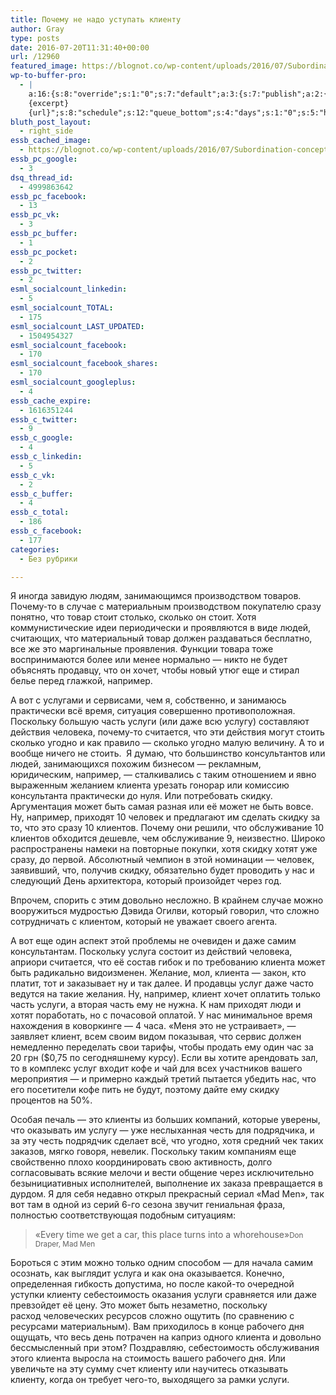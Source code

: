 ```yaml
---
title: Почему не надо уступать клиенту
author: Gray
type: posts
date: 2016-07-20T11:31:40+00:00
url: /12960
featured_image: https://blognot.co/wp-content/uploads/2016/07/Subordination-concept-000048867882_Medium.jpg
wp-to-buffer-pro:
  - |
    a:16:{s:8:"override";s:1:"0";s:7:"default";a:3:{s:7:"publish";a:2:{s:7:"enabled";s:1:"1";s:6:"status";a:1:{i:0;a:7:{s:5:"image";s:1:"1";s:11:"sub_profile";i:0;s:7:"message";s:13:"{title} {url}";s:8:"schedule";s:12:"queue_bottom";s:4:"days";s:1:"0";s:5:"hours";s:1:"0";s:7:"minutes";s:1:"0";}}}s:6:"update";a:1:{s:6:"status";a:1:{i:0;a:7:{s:5:"image";s:1:"0";s:11:"sub_profile";i:0;s:7:"message";s:27:"Updated Post: {title} {url}";s:8:"schedule";s:12:"queue_bottom";s:4:"days";s:1:"0";s:5:"hours";s:1:"0";s:7:"minutes";s:1:"0";}}}s:10:"conditions";a:1:{s:8:"post_tag";s:0:"";}}s:24:"530daa0d7e66d33475000043";a:3:{s:7:"publish";a:1:{s:6:"status";a:1:{i:0;a:7:{s:5:"image";s:1:"0";s:11:"sub_profile";i:0;s:7:"message";s:0:"";s:8:"schedule";s:12:"queue_bottom";s:4:"days";s:1:"0";s:5:"hours";s:1:"0";s:7:"minutes";s:1:"0";}}}s:6:"update";a:1:{s:6:"status";a:1:{i:0;a:7:{s:5:"image";s:1:"0";s:11:"sub_profile";i:0;s:7:"message";s:0:"";s:8:"schedule";s:12:"queue_bottom";s:4:"days";s:1:"0";s:5:"hours";s:1:"0";s:7:"minutes";s:1:"0";}}}s:10:"conditions";a:1:{s:8:"post_tag";s:0:"";}}s:24:"5559ad520fc54cee1e8b4567";a:3:{s:7:"publish";a:1:{s:6:"status";a:1:{i:0;a:7:{s:5:"image";s:1:"0";s:11:"sub_profile";i:0;s:7:"message";s:0:"";s:8:"schedule";s:12:"queue_bottom";s:4:"days";s:1:"0";s:5:"hours";s:1:"0";s:7:"minutes";s:1:"0";}}}s:6:"update";a:1:{s:6:"status";a:1:{i:0;a:7:{s:5:"image";s:1:"0";s:11:"sub_profile";i:0;s:7:"message";s:0:"";s:8:"schedule";s:12:"queue_bottom";s:4:"days";s:1:"0";s:5:"hours";s:1:"0";s:7:"minutes";s:1:"0";}}}s:10:"conditions";a:1:{s:8:"post_tag";s:0:"";}}s:24:"5559ae040fc54c3a208b4567";a:3:{s:7:"publish";a:1:{s:6:"status";a:1:{i:0;a:7:{s:5:"image";s:1:"0";s:11:"sub_profile";i:0;s:7:"message";s:0:"";s:8:"schedule";s:12:"queue_bottom";s:4:"days";s:1:"0";s:5:"hours";s:1:"0";s:7:"minutes";s:1:"0";}}}s:6:"update";a:1:{s:6:"status";a:1:{i:0;a:7:{s:5:"image";s:1:"0";s:11:"sub_profile";i:0;s:7:"message";s:0:"";s:8:"schedule";s:12:"queue_bottom";s:4:"days";s:1:"0";s:5:"hours";s:1:"0";s:7:"minutes";s:1:"0";}}}s:10:"conditions";a:1:{s:8:"post_tag";s:0:"";}}s:24:"5559ae1e0fc54c29208b4569";a:3:{s:7:"publish";a:1:{s:6:"status";a:1:{i:0;a:7:{s:5:"image";s:1:"0";s:11:"sub_profile";i:0;s:7:"message";s:0:"";s:8:"schedule";s:12:"queue_bottom";s:4:"days";s:1:"0";s:5:"hours";s:1:"0";s:7:"minutes";s:1:"0";}}}s:6:"update";a:1:{s:6:"status";a:1:{i:0;a:7:{s:5:"image";s:1:"0";s:11:"sub_profile";i:0;s:7:"message";s:0:"";s:8:"schedule";s:12:"queue_bottom";s:4:"days";s:1:"0";s:5:"hours";s:1:"0";s:7:"minutes";s:1:"0";}}}s:10:"conditions";a:1:{s:8:"post_tag";s:0:"";}}s:24:"55b23a2b474329b366ad5931";a:3:{s:7:"publish";a:1:{s:6:"status";a:1:{i:0;a:7:{s:5:"image";s:1:"0";s:11:"sub_profile";i:0;s:7:"message";s:23:"New Post: {title} {url}";s:8:"schedule";s:12:"queue_bottom";s:4:"days";s:1:"0";s:5:"hours";s:1:"0";s:7:"minutes";s:1:"0";}}}s:6:"update";a:1:{s:6:"status";a:1:{i:0;a:7:{s:5:"image";s:1:"0";s:11:"sub_profile";i:0;s:7:"message";s:23:"New Post: {title} {url}";s:8:"schedule";s:12:"queue_bottom";s:4:"days";s:1:"0";s:5:"hours";s:1:"0";s:7:"minutes";s:1:"0";}}}s:10:"conditions";a:1:{s:8:"post_tag";s:0:"";}}s:24:"55b23a44474329f162ad5939";a:3:{s:7:"publish";a:1:{s:6:"status";a:1:{i:0;a:7:{s:5:"image";s:1:"0";s:11:"sub_profile";i:0;s:7:"message";s:23:"New Post: {title} {url}";s:8:"schedule";s:12:"queue_bottom";s:4:"days";s:1:"0";s:5:"hours";s:1:"0";s:7:"minutes";s:1:"0";}}}s:6:"update";a:1:{s:6:"status";a:1:{i:0;a:7:{s:5:"image";s:1:"0";s:11:"sub_profile";i:0;s:7:"message";s:23:"New Post: {title} {url}";s:8:"schedule";s:12:"queue_bottom";s:4:"days";s:1:"0";s:5:"hours";s:1:"0";s:7:"minutes";s:1:"0";}}}s:10:"conditions";a:1:{s:8:"post_tag";s:0:"";}}s:24:"578bc0973c253a5020ef1543";a:3:{s:7:"publish";a:1:{s:6:"status";a:1:{i:0;a:7:{s:5:"image";i:0;s:11:"sub_profile";i:0;s:7:"message";s:23:"New Post: {title} {url}";s:8:"schedule";s:12:"queue_bottom";s:4:"days";s:1:"0";s:5:"hours";s:1:"0";s:7:"minutes";s:1:"0";}}}s:6:"update";a:1:{s:6:"status";a:1:{i:0;a:7:{s:5:"image";i:0;s:11:"sub_profile";i:0;s:7:"message";s:23:"New Post: {title} {url}";s:8:"schedule";s:12:"queue_bottom";s:4:"days";s:1:"0";s:5:"hours";s:1:"0";s:7:"minutes";s:1:"0";}}}s:10:"conditions";a:1:{s:8:"post_tag";s:0:"";}}s:24:"4eb3e9e6512f7eb575000000";a:5:{s:7:"enabled";s:1:"1";s:8:"override";s:1:"1";s:7:"publish";a:2:{s:7:"enabled";s:1:"1";s:6:"status";a:1:{i:0;a:7:{s:5:"image";s:1:"0";s:11:"sub_profile";i:0;s:7:"message";s:26:"{title} 
    {excerpt}
    {url}";s:8:"schedule";s:12:"queue_bottom";s:4:"days";s:1:"0";s:5:"hours";s:1:"0";s:7:"minutes";s:1:"0";}}}s:6:"update";a:1:{s:6:"status";a:1:{i:0;a:7:{s:5:"image";s:1:"0";s:11:"sub_profile";i:0;s:7:"message";s:0:"";s:8:"schedule";s:12:"queue_bottom";s:4:"days";s:1:"0";s:5:"hours";s:1:"0";s:7:"minutes";s:1:"0";}}}s:10:"conditions";a:1:{s:8:"post_tag";s:0:"";}}s:24:"505c4e6d1b81f6966a000022";a:3:{s:7:"publish";a:1:{s:6:"status";a:1:{i:0;a:7:{s:5:"image";s:1:"0";s:11:"sub_profile";i:0;s:7:"message";s:0:"";s:8:"schedule";s:12:"queue_bottom";s:4:"days";s:1:"0";s:5:"hours";s:1:"0";s:7:"minutes";s:1:"0";}}}s:6:"update";a:1:{s:6:"status";a:1:{i:0;a:7:{s:5:"image";s:1:"0";s:11:"sub_profile";i:0;s:7:"message";s:0:"";s:8:"schedule";s:12:"queue_bottom";s:4:"days";s:1:"0";s:5:"hours";s:1:"0";s:7:"minutes";s:1:"0";}}}s:10:"conditions";a:1:{s:8:"post_tag";s:0:"";}}s:24:"000000000000000000025630";a:4:{s:7:"enabled";s:1:"1";s:7:"publish";a:1:{s:6:"status";a:1:{i:0;a:7:{s:5:"image";s:1:"0";s:11:"sub_profile";i:0;s:7:"message";s:0:"";s:8:"schedule";s:12:"queue_bottom";s:4:"days";s:1:"0";s:5:"hours";s:1:"0";s:7:"minutes";s:1:"0";}}}s:6:"update";a:1:{s:6:"status";a:1:{i:0;a:7:{s:5:"image";s:1:"0";s:11:"sub_profile";i:0;s:7:"message";s:0:"";s:8:"schedule";s:12:"queue_bottom";s:4:"days";s:1:"0";s:5:"hours";s:1:"0";s:7:"minutes";s:1:"0";}}}s:10:"conditions";a:1:{s:8:"post_tag";s:0:"";}}s:24:"52299b3a6771caf57c000000";a:4:{s:7:"enabled";s:1:"1";s:7:"publish";a:1:{s:6:"status";a:1:{i:0;a:7:{s:5:"image";s:1:"0";s:11:"sub_profile";i:0;s:7:"message";s:0:"";s:8:"schedule";s:12:"queue_bottom";s:4:"days";s:1:"0";s:5:"hours";s:1:"0";s:7:"minutes";s:1:"0";}}}s:6:"update";a:1:{s:6:"status";a:1:{i:0;a:7:{s:5:"image";s:1:"0";s:11:"sub_profile";i:0;s:7:"message";s:0:"";s:8:"schedule";s:12:"queue_bottom";s:4:"days";s:1:"0";s:5:"hours";s:1:"0";s:7:"minutes";s:1:"0";}}}s:10:"conditions";a:1:{s:8:"post_tag";s:0:"";}}s:24:"5277fb456f9ada80020001f3";a:4:{s:7:"enabled";s:1:"1";s:7:"publish";a:1:{s:6:"status";a:1:{i:0;a:7:{s:5:"image";s:1:"0";s:11:"sub_profile";i:0;s:7:"message";s:0:"";s:8:"schedule";s:12:"queue_bottom";s:4:"days";s:1:"0";s:5:"hours";s:1:"0";s:7:"minutes";s:1:"0";}}}s:6:"update";a:1:{s:6:"status";a:1:{i:0;a:7:{s:5:"image";s:1:"0";s:11:"sub_profile";i:0;s:7:"message";s:0:"";s:8:"schedule";s:12:"queue_bottom";s:4:"days";s:1:"0";s:5:"hours";s:1:"0";s:7:"minutes";s:1:"0";}}}s:10:"conditions";a:1:{s:8:"post_tag";s:0:"";}}s:24:"52cfc979d35725695300000c";a:3:{s:7:"publish";a:1:{s:6:"status";a:1:{i:0;a:7:{s:5:"image";s:1:"0";s:11:"sub_profile";i:0;s:7:"message";s:0:"";s:8:"schedule";s:12:"queue_bottom";s:4:"days";s:1:"0";s:5:"hours";s:1:"0";s:7:"minutes";s:1:"0";}}}s:6:"update";a:1:{s:6:"status";a:1:{i:0;a:7:{s:5:"image";s:1:"0";s:11:"sub_profile";i:0;s:7:"message";s:0:"";s:8:"schedule";s:12:"queue_bottom";s:4:"days";s:1:"0";s:5:"hours";s:1:"0";s:7:"minutes";s:1:"0";}}}s:10:"conditions";a:1:{s:8:"post_tag";s:0:"";}}s:24:"52cfc9f1d357255053000025";a:3:{s:7:"publish";a:1:{s:6:"status";a:1:{i:0;a:7:{s:5:"image";s:1:"0";s:11:"sub_profile";i:0;s:7:"message";s:0:"";s:8:"schedule";s:12:"queue_bottom";s:4:"days";s:1:"0";s:5:"hours";s:1:"0";s:7:"minutes";s:1:"0";}}}s:6:"update";a:1:{s:6:"status";a:1:{i:0;a:7:{s:5:"image";s:1:"0";s:11:"sub_profile";i:0;s:7:"message";s:0:"";s:8:"schedule";s:12:"queue_bottom";s:4:"days";s:1:"0";s:5:"hours";s:1:"0";s:7:"minutes";s:1:"0";}}}s:10:"conditions";a:1:{s:8:"post_tag";s:0:"";}}}
bluth_post_layout:
  - right_side
essb_cached_image:
  - https://blognot.co/wp-content/uploads/2016/07/Subordination-concept-000048867882_Medium.jpg
essb_pc_google:
  - 3
dsq_thread_id:
  - 4999863642
essb_pc_facebook:
  - 13
essb_pc_vk:
  - 3
essb_pc_buffer:
  - 1
essb_pc_pocket:
  - 2
essb_pc_twitter:
  - 2
esml_socialcount_linkedin:
  - 5
esml_socialcount_TOTAL:
  - 175
esml_socialcount_LAST_UPDATED:
  - 1504954327
esml_socialcount_facebook:
  - 170
esml_socialcount_facebook_shares:
  - 170
esml_socialcount_googleplus:
  - 4
essb_cache_expire:
  - 1616351244
essb_c_twitter:
  - 9
essb_c_google:
  - 4
essb_c_linkedin:
  - 5
essb_c_vk:
  - 2
essb_c_buffer:
  - 4
essb_c_total:
  - 186
essb_c_facebook:
  - 177
categories:
  - Без рубрики

---
```








Я иногда завидую людям, занимающимся производством товаров. Почему-то в случае с материальным производством покупателю сразу понятно, что товар стоит столько, сколько он стоит. Хотя коммунистические идеи периодически и проявляются в виде людей, считающих, что материальный товар должен раздаваться бесплатно, все же это маргинальные проявления. Функции товара тоже воспринимаются более или менее нормально — никто не будет объяснять продавцу, что он хочет, чтобы новый утюг еще и стирал белье перед глажкой, например.

А вот с услугами и сервисами, чем я, собственно, и занимаюсь практически всё время, ситуация совершенно противоположная. Поскольку большую часть услуги (или даже всю услугу) составляют действия человека, почему-то считается, что эти действия могут стоить сколько угодно и как правило — сколько угодно малую величину. А то и вообще ничего не стоить.  Я думаю, что большинство консультантов или людей, занимающихся похожим бизнесом — рекламным, юридическим, например, — сталкивались с таким отношением и явно выраженным желанием клиента урезать гонорар или комиссию консультанта практически до нуля. Или потребовать скидку. Аргументация может быть самая разная или её может не быть вовсе. Ну, например, приходят 10 человек и предлагают им сделать скидку за то, что это сразу 10 клиентов. Почему они решили, что обслуживание 10 клиентов обходится дешевле, чем обслуживание 9, неизвестно. Широко распространены намеки на повторные покупки, хотя скидку хотят уже сразу, до первой. Абсолютный чемпион в этой номинации — человек, заявивший, что, получив скидку, обязательно будет проводить у нас и следующий День архитектора, который произойдет через год.

Впрочем, спорить с этим довольно несложно. В крайнем случае можно вооружиться мудростью Дэвида Огилви, который говорил, что сложно сотрудничать с клиентом, который не уважает своего агента.

А вот еще один аспект этой проблемы не очевиден и даже самим консультантам. Поскольку услуга состоит из действий человека, априори считается, что её состав гибок и по требованию клиента может быть радикально видоизменен. Желание, мол, клиента — закон, кто платит, тот и заказывает ну и так далее. И продавцы услуг даже часто ведутся на такие желания. Ну, например, клиент хочет оплатить только часть услуги, а вторая часть ему не нужна. К нам приходят люди и хотят поработать, но с почасовой оплатой. У нас минимальное время нахождения в коворкинге — 4 часа. &#171;Меня это не устраивает&#187;, — заявляет клиент, всем своим видом показывая, что сервис должен немедленно переделать свои тарифы, чтобы продать ему один час за 20 грн ($0,75 по сегодняшнему курсу). Если вы хотите арендовать зал, то в комплекс услуг входит кофе и чай для всех участников вашего мероприятия — и примерно каждый третий пытается убедить нас, что его посетители кофе пить не будут, поэтому дайте ему скидку процентов на 50%.

Особая печаль — это клиенты из больших компаний, которые уверены, что оказывать им услугу — уже неслыханная честь для подрядчика, и за эту честь подрядчик сделает всё, что угодно, хотя средний чек таких заказов, мягко говоря, невелик. Поскольку таким компаниям еще свойственно плохо координировать свою активность, долго согласовывать всякие мелочи и вести общение через исключительно безынициативных исполнителей, выполнение их заказа превращается в дурдом. Я для себя недавно открыл прекрасный сериал &#171;Mad Men&#187;, так вот там в одной из серий 6-го сезона звучит гениальная фраза, полностью соответствующая подобным ситуациям:

> &#171;Every time we get a car, this place turns into a whorehouse&#187;<small>Don Draper, Mad Men</small>

Бороться с этим можно только одним способом — для начала самим осознать, как выглядит услуга и как она оказывается. Конечно, определенная гибкость допустима, но после какой-то очередной уступки клиенту себестоимость оказания услуги сравняется или даже превзойдет её цену. Это может быть незаметно, поскольку расход человеческих ресурсов сложно ощутить (по сравнению с ресурсами материальным). Вам приходилось в конце рабочего дня ощущать, что весь день потрачен на каприз одного клиента и довольно бессмысленный при этом? Поздравляю, себестоимость обслуживания этого клиента выросла на стоимость вашего рабочего дня. Или увеличьте на эту сумму счет клиенту или научитесь отказывать клиенту, когда он требует чего-то, выходящего за рамки услуги.